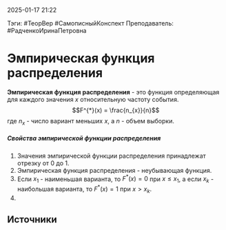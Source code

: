 2025-01-17 21:22

Тэги: #ТеорВер #СамописныйКонспект
Преподаватель: #РадченкоИринаПетровна
# Эмпирическая функция распределения

**Эмпирическая функция распределения** - это функция определяющая для каждого значения $x$ относительную частоту события.
$$F^{*}(x) = \frac{n_{x}}{n}$$
где $n_{x}$ - число вариант меньших $x$, а $n$ - объем выборки.
##### Свойства эмпирической функции распределения
1. Значения эмпирической функции распределения принадлежат отрезку от 0 до 1.
2. Эмпирическая функция распределения - неубывающая функция.
3. Если $x_{1}$ - наименьшая варианта, то $F^{*}(x)=0$ при $x \leq x_{1}$, а если $x_{k}$ - наибольшая варианта, то $F^{*}(x) = 1$ при $x > x_{k}$.
4. 

## Источники